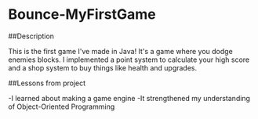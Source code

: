 # Bounce-MyFirstGame

##Description

This is the first game I've made in Java! It's a game where you dodge enemies blocks. 
I implemented a point system to calculate your high score and a shop system to buy
things like health and upgrades.

##Lessons from project

-I learned about making a game engine 
-It strengthened my understanding of Object-Oriented Programming
